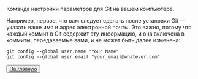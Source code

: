 Команда настройки параметров для Git на вашем компьютере.

Например, первое, что вам следует сделать после установки Git — указать ваше имя и адрес электронной почты. Это важно, потому что каждый коммит в Git содержит эту информацию, и она включена в коммиты, передаваемые вами, и не может быть далее изменена:
```
git config --global user.name "Your Name"
git config --global user.email "your_email@whatever.com"
```
<button>[На главную](./readme.md)</button>